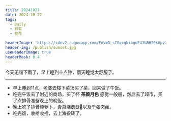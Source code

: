 ```yaml
---
title: 20241027
date: 2024-10-27
tags:
  - Daily
  - 彩虹
  - 桂花

headerImage: 'https://cdnv2.ruguoapp.com/FoVmD_sCGqcgNibguE41N8HZ6k6pv3.jpg'
header-img: /publish/sunset.jpg
useHeaderImage: true
headerMask: 0.4
---
```


今天无锡下雨了，早上睡到十点钟，雨天睡觉太舒服了。

---

- 早上睡到11点，老婆去楼下菜场买了菜，回来做了午饭。
- 吃完午饭去了附近的商场，买了杯 **茶颜月色** 感觉一般般，然后去了超市，买了点排骨准备晚上的晚饭。
- 晚上吃了排骨炖萝卜，青菜烧蘑菇🍄以及千张肉丝。
- 吃完饭，收拾收拾，去上海搬砖了。




